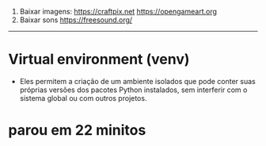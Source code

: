 1. Baixar imagens:
https://craftpix.net
https://opengameart.org
2. Baixar sons
https://freesound.org/

---
# Virtual environment (venv)
- Eles permitem a criação de um ambiente isolados que pode conter suas próprias versões dos pacotes Python instalados, sem interferir com o sistema global ou com outros projetos.
# parou em 22 minitos

